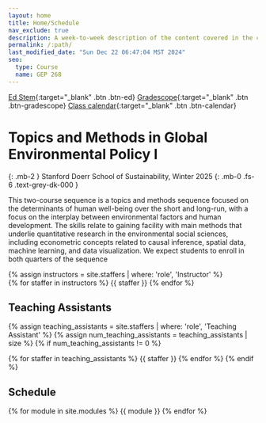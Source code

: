 ```yaml
---
layout: home
title: Home/Schedule
nav_exclude: true
description: A week-to-week description of the content covered in the course.
permalink: /:path/
last_modified_date: "Sun Dec 22 06:47:04 MST 2024"
seo:
  type: Course
  name: GEP 268
---
```


[Ed Stem](https://edstem.org/us/courses/70029/discussion){:target="_blank" .btn .btn-ed}
[Gradescope](https://www.gradescope.com/courses/929063){:target="_blank" .btn .btn-gradescope}
[Class calendar](https://outlook.office365.com/owa/calendar/cc55d818b33344ae9125c8fd612aec32@stanford.edu/6dc2de74798b418985749721445e976517622507776261428663/calendar.html){:target="_blank" .btn .btn-calendar}

#  Topics and Methods in Global Environmental Policy I
{: .mb-2 }
Stanford Doerr School of Sustainability, Winter 2025
{: .mb-0 .fs-6 .text-grey-dk-000 }

This two-course sequence is a topics and methods sequence focused on the
determinants of human well-being over the short and long-run, with a focus on
the interplay between environmental factors and human development. The skills
relate to gaining facility with main methods that underlie quantitative
research in the environmental social sciences, including econometric concepts
related to causal inference, spatial data, machine learning, and data
visualization. We expect students to enroll in both quarters of the sequence


<div>
{% assign instructors = site.staffers | where: 'role', 'Instructor' %}
 <div class="role">
 {% for staffer in instructors %}
 {{ staffer }}
 {% endfor %}
 </div>
</div>

## Teaching Assistants

{% assign teaching_assistants = site.staffers | where: 'role', 'Teaching Assistant' %}
{% assign num_teaching_assistants = teaching_assistants | size %}
{% if num_teaching_assistants != 0 %}


{% for staffer in teaching_assistants %}
{{ staffer }}
{% endfor %}
{% endif %}

## Schedule

{% for module in site.modules %}
{{ module }}
{% endfor %}
